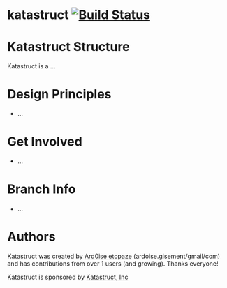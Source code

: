 # katastruct [![Build Status](https://img.shields.io/badge/katascript-build-blue.svg)](https://github.com/Ardoise/katastel)

Katastruct Structure
====================

Katastruct is a ...

Design Principles
=================

   * ...
  
Get Involved
============

   * ...

Branch Info
===========

   * ...

Authors
=======

Katastruct was created by [Ard0ise etopaze](https://github.com/Ardoise/katastruct) (ardoise.gisement/gmail/com) and has contributions from over 1 users (and growing).  Thanks everyone!

Katastruct is sponsored by [Katastruct, Inc](https://github.com/Ardoise/katastruct)
